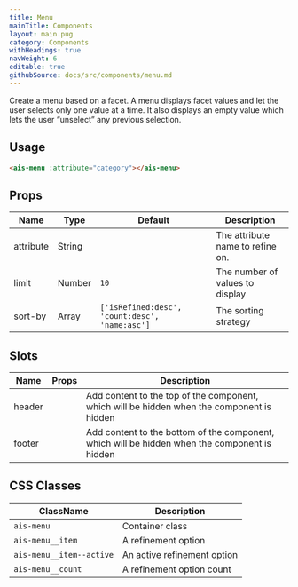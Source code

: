 ```yaml
---
title: Menu
mainTitle: Components
layout: main.pug
category: Components
withHeadings: true
navWeight: 6
editable: true
githubSource: docs/src/components/menu.md
---
```


Create a menu based on a facet. A menu displays facet values and let the user selects only one value at a time. It also displays an empty value which lets the user “unselect” any previous selection.

## Usage

```html
<ais-menu :attribute="category"></ais-menu>
```

## Props

| Name       | Type   | Default                                        | Description                      |
|------------|--------|------------------------------------------------|----------------------------------|
| attribute  | String |                                                | The attribute name to refine on. |
| limit      | Number | `10`                                           | The number of values to display  |
| sort-by    | Array  | `['isRefined:desc', 'count:desc', 'name:asc']` | The sorting strategy             |

## Slots

| Name    | Props                | Description                                                                                     |
|---------|----------------------|-------------------------------------------------------------------------------------------------|
| header  |                      | Add content to the top of the component, which will be hidden when the component is hidden      |
| footer  |                      | Add content to the bottom of the component, which will be hidden when the component is hidden   |

## CSS Classes

| ClassName                     | Description                 |
|-------------------------------|-----------------------------|
| `ais-menu`               | Container class             |
| `ais-menu__item`         | A refinement option         |
| `ais-menu__item--active` | An active refinement option |
| `ais-menu__count`        | A refinement option count   |
